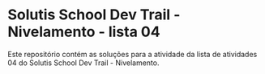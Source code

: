 # Solutis School Dev Trail - Nivelamento - lista 04

Este repositório contém as soluções para a atividade da lista de atividades 04 do Solutis School Dev Trail - Nivelamento.

